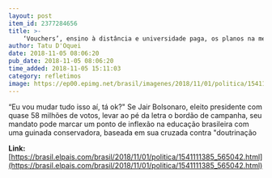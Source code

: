 ```yaml
---
layout: post
item_id: 2377284656
title: >-
    ‘Vouchers’, ensino à distância e universidade paga, os planos na mesa de Bolsonaro
author: Tatu D'Oquei
date: 2018-11-05 08:06:20
pub_date: 2018-11-05 08:06:20
time_added: 2018-11-05 15:11:03
category: refletimos
image: https://ep00.epimg.net/brasil/imagenes/2018/11/01/politica/1541111385_565042_1541111554_rrss_normal.jpg
---
```


“Eu vou mudar tudo isso aí, tá ok?" Se Jair Bolsonaro, eleito presidente com quase 58 milhões de votos, levar ao pé da letra o bordão de campanha, seu mandato pode marcar um ponto de inflexão na educação brasileira com uma guinada conservadora, baseada em sua cruzada contra "doutrinação

**Link:** [https://brasil.elpais.com/brasil/2018/11/01/politica/1541111385_565042.html](https://brasil.elpais.com/brasil/2018/11/01/politica/1541111385_565042.html)

